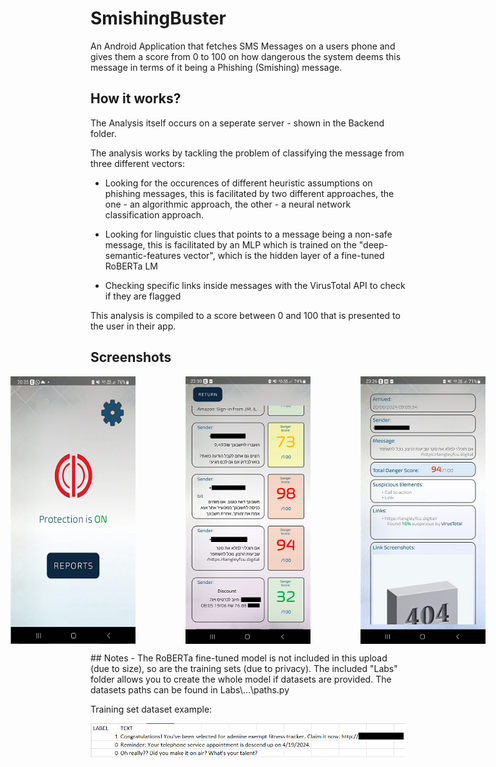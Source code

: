 
# SmishingBuster

An Android Application that fetches SMS Messages on a users phone and gives them a score from 0 to 100 on how dangerous the system deems this message in terms of it being a Phishing (Smishing) message.





## How it works?
The Analysis itself occurs on a seperate server - shown in the Backend folder.

The analysis works by tackling the problem of classifying the message from three different vectors:

- Looking for the occurences of different heuristic assumptions on phishing messages, this is facilitated by two different approaches, the one - an algorithmic approach, the other - a neural network classification approach.

- Looking for linguistic clues that points to a message being a non-safe message, this is facilitated by an MLP which is trained on the "deep-semantic-features vector", which is the hidden layer of a fine-tuned RoBERTa LM

- Checking specific links inside messages with the VirusTotal API to check if they are flagged

This analysis is compiled to a score between 0 and 100 that is presented to the user in their app.




## Screenshots


<p style="display: flex; justify-content: center;">
  <img src="./assets/main_scr.png" alt="Main App" width="200" style="margin: 0 40px;"/>
  <img src="./assets/messges_scr.png" alt="Analysis Results" width="200" style="margin: 0 40px;"/>
  <img src="./assets/report.png" alt="Report" width="200" style="margin: 0 40px;"/>
</p>
## Notes
- The RoBERTa fine-tuned model is not included in this upload (due to size), so are the training sets (due to privacy). The included "Labs" folder allows you to create the whole model if datasets are provided. The datasets paths can be found in Labs\...\paths.py

Training set dataset example:

![dataset](./assets/db_ex.png)
